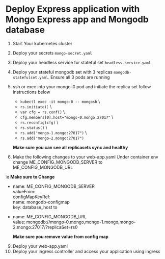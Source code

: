 # Deploy Express application with Mongo Express app and Mongodb database 

1. Start Your kubernetes cluster
2. Deploy your secrets `mongo-secret.yaml`
3. Deploy your headless service for stateful set `headless-service.yaml`
4. Deploy your stateful mongodb set with 3 replicas `mongodb-statefulset.yaml`. Ensure all 3 pods are running
5. ssh or exec into your mongo-0 pod and initiate the replica set follow instructions below

   - `kubectl exec -it mongo-0 -- mongosh` \
   - `rs.initiate()` \
   - `var cfg = rs.conf()` \
   - `cfg.members[0].host="mongo-0.mongo:27017"` \
   - `rs.reconfig(cfg)` \
   - `rs.status()` \
   - `rs.add("mongo-1.mongo:27017")` \
   - `rs.add("mongo-2.mongo:27017")`

   **Make sure you can see all replicasets sync and healthy**
   
7. Make the following changes to your web-app.yaml Under container env change ME_CONFIG_MONGODB_SERVER to ME_CONFIG_MONGODB_URL

ie **Make sure to Change** 
 - name: ME_CONFIG_MONGODB_SERVER \
          valueFrom: \
            configMapKeyRef: \
              name: mongodb-configmap \
              key: database_host
   to
- name: ME_CONFIG_MONGODB_URL \
  value: mongodb://mongo-0.mongo,mongo-1.mongo,mongo-2.mongo:27017/?replicaSet=rs0
  
   **Make sure you remove value from config map**

9. Deploy your web-app.yaml
10. Deploy your ingress controller and access your application using ingress
